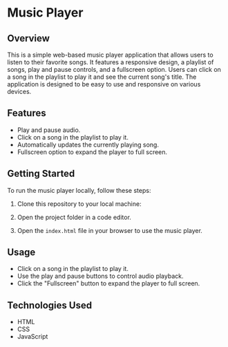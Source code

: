 # Music Player

## Overview
This is a simple web-based music player application that allows users to listen to their favorite songs. It features a responsive design, a playlist of songs, play and pause controls, and a fullscreen option. Users can click on a song in the playlist to play it and see the current song's title. The application is designed to be easy to use and responsive on various devices.

## Features
- Play and pause audio.
- Click on a song in the playlist to play it.
- Automatically updates the currently playing song.
- Fullscreen option to expand the player to full screen.

## Getting Started
To run the music player locally, follow these steps:

1. Clone this repository to your local machine:

2. Open the project folder in a code editor.

3. Open the `index.html` file in your browser to use the music player.

## Usage
- Click on a song in the playlist to play it.
- Use the play and pause buttons to control audio playback.
- Click the "Fullscreen" button to expand the player to full screen.

## Technologies Used
- HTML
- CSS
- JavaScript
